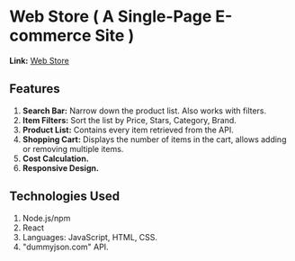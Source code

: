 # Web Store ( A Single-Page E-commerce Site )

**Link:** [Web Store](https://sahanheshan.github.io/Web-Store-Cart/)

## Features

1. **Search Bar:** Narrow down the product list. Also works with filters.
2. **Item Filters:** Sort the list by Price, Stars, Category, Brand.
3. **Product List:** Contains every item retrieved from the API.
4. **Shopping Cart:** Displays the number of items in the cart, allows adding or removing multiple items.
5. **Cost Calculation.**
6. **Responsive Design.**

## Technologies Used

1. Node.js/npm
2. React
3. Languages: JavaScript, HTML, CSS.
4. "dummyjson.com" API.

